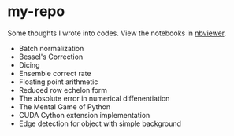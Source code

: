 # my-repo
Some thoughts I wrote into codes.
View the notebooks in [nbviewer](https://nbviewer.jupyter.org/github/hxuaj/my-repo/tree/master/).

* Batch normalization
* Bessel's Correction
* Dicing
* Ensemble correct rate
* Floating point arithmetic
* Reduced row echelon form
* The absolute error in numerical diffenentiation
* The Mental Game of Python
* CUDA Cython extension implementation
* Edge detection for object with simple background
